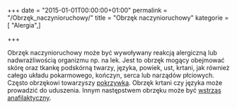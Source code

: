 +++
date = "2015-01-01T00:00:00+01:00"
permalink = "/Obrzęk_naczynioruchowy/"
title = "Obrzęk naczynioruchowy"
kategorie = [ "Alergia",]

+++

Obrzęk naczynioruchowy może być wywoływany reakcją alergiczną lub nadwrażliwością organizmu np. na lek. Jest to obrzęk mogący obejmować skórę oraz tkankę podskórną twarzy, języka, powiek, ust, krtani, jak również całego układu pokarmowego, kończyn, serca lub narządów płciowych. Często obrzękowi towarzyszy [pokrzywka](/atopedia/pokrzywka "wikilink"). Obrzęk krtani czy języka może prowadzić do uduszenia. Innym następstwem obrzęku może być [wstrząs anafilaktyczny](/atopedia/wstrząs_anafilaktyczny "wikilink").
